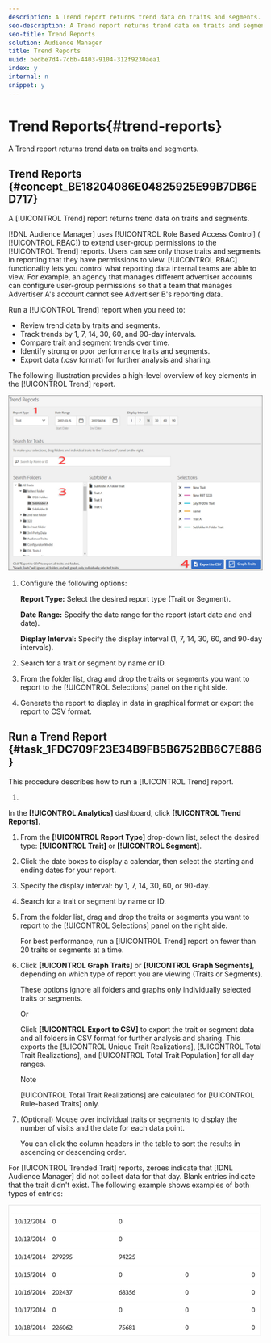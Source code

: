 ```yaml
---
description: A Trend report returns trend data on traits and segments.
seo-description: A Trend report returns trend data on traits and segments.
seo-title: Trend Reports
solution: Audience Manager
title: Trend Reports
uuid: bedbe7d4-7cbb-4403-9104-312f9230aea1
index: y
internal: n
snippet: y
---
```


# Trend Reports{#trend-reports}

A Trend report returns trend data on traits and segments.

## Trend Reports {#concept_BE18204086E04825925E99B7DB6ED717}

A [!UICONTROL Trend] report returns trend data on traits and segments.

<!-- 

c_trend_reports.xml

 -->

[!DNL Audience Manager] uses [!UICONTROL Role Based Access Control] ( [!UICONTROL RBAC]) to extend user-group permissions to the [!UICONTROL Trend] reports. Users can see only those traits and segments in reporting that they have permissions to view. [!UICONTROL RBAC] functionality lets you control what reporting data internal teams are able to view. For example, an agency that manages different advertiser accounts can configure user-group permissions so that a team that manages Advertiser A's account cannot see Advertiser B's reporting data.

Run a [!UICONTROL Trend] report when you need to:

* Review trend data by traits and segments. 
* Track trends by 1, 7, 14, 30, 60, and 90-day intervals. 
* Compare trait and segment trends over time. 
* Identify strong or poor performance traits and segments. 
* Export data (.csv format) for further analysis and sharing.

The following illustration provides a high-level overview of key elements in the [!UICONTROL Trend] report.

![](assets/trend_reports_border.jpg)

1. Configure the following options:

   **Report Type:** Select the desired report type (Trait or Segment).

   **Date Range:** Specify the date range for the report (start date and end date).

   **Display Interval:** Specify the display interval (1, 7, 14, 30, 60, and 90-day intervals). 

1. Search for a trait or segment by name or ID. 
1. From the folder list, drag and drop the traits or segments you want to report to the [!UICONTROL Selections] panel on the right side. 
1. Generate the report to display in data in graphical format or export the report to CSV format.

## Run a Trend Report {#task_1FDC709F23E34B9FB5B6752BB6C7E886}

This procedure describes how to run a [!UICONTROL Trend] report.

1. 

   <!-- 

t_working_with_trend_reports.xml

 -->

   In the **[!UICONTROL Analytics]** dashboard, click **[!UICONTROL Trend Reports]**.
1. From the **[!UICONTROL Report Type]** drop-down list, select the desired type: **[!UICONTROL Trait]** or **[!UICONTROL Segment]**.
1. Click the date boxes to display a calendar, then select the starting and ending dates for your report.
1. Specify the display interval: by 1, 7, 14, 30, 60, or 90-day.
1. Search for a trait or segment by name or ID.
1. From the folder list, drag and drop the traits or segments you want to report to the [!UICONTROL Selections] panel on the right side.

   For best performance, run a [!UICONTROL Trend] report on fewer than 20 traits or segments at a time. 
1. Click **[!UICONTROL Graph Traits]** or **[!UICONTROL Graph Segments]**, depending on which type of report you are viewing (Traits or Segments).

   These options ignore all folders and graphs only individually selected traits or segments.

   Or

   Click **[!UICONTROL Export to CSV]** to export the trait or segment data and all folders in CSV format for further analysis and sharing. This exports the [!UICONTROL Unique Trait Realizations], [!UICONTROL Total Trait Realizations], and [!UICONTROL Total Trait Population] for all day ranges.

   >[!NOTE]
   >
   >[!UICONTROL Total Trait Realizations] are calculated for [!UICONTROL Rule-based Traits] only.

1. (Optional) Mouse over individual traits or segments to display the number of visits and the date for each data point.

   You can click the column headers in the table to sort the results in ascending or descending order. 

For [!UICONTROL Trended Trait] reports, zeroes indicate that [!DNL Audience Manager] did not collect data for that day. Blank entries indicate that the trait didn't exist. The following example shows examples of both types of entries:

![](assets/trended_data.png)

